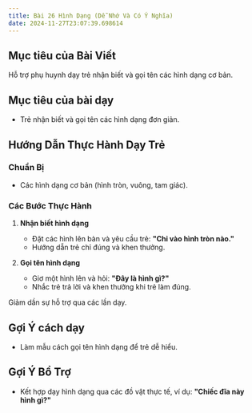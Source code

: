 ```yaml
---
title: Bài 26 Hình Dạng (Dễ Nhớ Và Có Ý Nghĩa)
date: 2024-11-27T23:07:39.698614
---
```


## Mục tiêu của Bài Viết  
Hỗ trợ phụ huynh dạy trẻ nhận biết và gọi tên các hình dạng cơ bản.

## Mục tiêu của bài dạy  
- Trẻ nhận biết và gọi tên các hình dạng đơn giản.  

## Hướng Dẫn Thực Hành Dạy Trẻ  

### Chuẩn Bị  
- Các hình dạng cơ bản (hình tròn, vuông, tam giác).  

### Các Bước Thực Hành  
1. **Nhận biết hình dạng**  
   - Đặt các hình lên bàn và yêu cầu trẻ: **"Chỉ vào hình tròn nào."**  
   - Hướng dẫn trẻ chỉ đúng và khen thưởng.  

2. **Gọi tên hình dạng**  
   - Giơ một hình lên và hỏi: **"Đây là hình gì?"**  
   - Nhắc trẻ trả lời và khen thưởng khi trẻ làm đúng.  

Giảm dần sự hỗ trợ qua các lần dạy.  

## Gợi Ý cách dạy  
- Làm mẫu cách gọi tên hình dạng để trẻ dễ hiểu.  

## Gợi Ý Bổ Trợ  
- Kết hợp dạy hình dạng qua các đồ vật thực tế, ví dụ: **"Chiếc đĩa này hình gì?"**  
